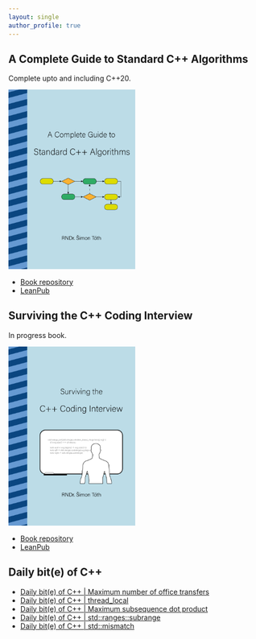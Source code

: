 ```yaml
---
layout: single
author_profile: true
---
```


## A Complete Guide to Standard C++ Algorithms

Complete upto and including C++20.

[<img src="assets/images/book_algorithms_cover.png" width="50%">](https://leanpub.com/cpp-algorithms-guide)

- [Book repository](https://github.com/HappyCerberus/book-cpp-algorithms)
- [LeanPub](https://leanpub.com/cpp-algorithms-guide)

## Surviving the C++ Coding Interview

In progress book.

[<img src="assets/images/book_coding_interview_cover.png" width="50%">](https://leanpub.com/cpp-coding-interview)

- [Book repository](https://leanpub.com/cpp-coding-interview)
- [LeanPub](https://leanpub.com/cpp-coding-interview)

## Daily bit(e) of C++

<ul>
<!-- SUBSTACK:START --><li><a href="https://simontoth.substack.com/p/daily-bite-of-c-maximum-number-of-4a4">Daily bit&lpar;e&rpar; of C++ | Maximum number of office transfers</a></li><li><a href="https://simontoth.substack.com/p/daily-bite-of-c-thread_local">Daily bit&lpar;e&rpar; of C++ | thread_local</a></li><li><a href="https://simontoth.substack.com/p/daily-bite-of-c-maximum-subsequence">Daily bit&lpar;e&rpar; of C++ | Maximum subsequence dot product</a></li><li><a href="https://simontoth.substack.com/p/daily-bite-of-c-stdrangessubrange">Daily bit&lpar;e&rpar; of C++ | std::ranges::subrange</a></li><li><a href="https://simontoth.substack.com/p/daily-bite-of-c-stdmismatch">Daily bit&lpar;e&rpar; of C++ | std::mismatch</a></li><!-- SUBSTACK:END -->
</ul>